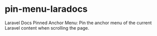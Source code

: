 # pin-menu-laradocs
Laravel Docs Pinned Anchor Menu: Pin the anchor menu of the current Laravel content when scrolling the page.


